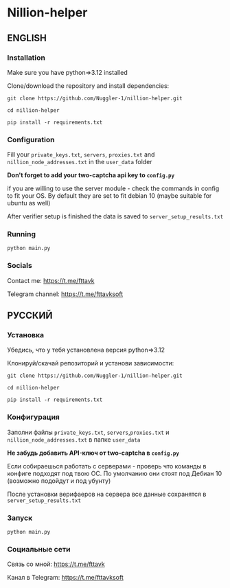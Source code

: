 # Nillion-helper

## ENGLISH 

### Installation

Make sure you have python=>3.12 installed

Clone/download the repository and install dependencies:

`git clone https://github.com/Nuggler-1/nillion-helper.git`

`cd nillion-helper`

`pip install -r requirements.txt`

### Configuration

Fill your `private_keys.txt`, `servers`, `proxies.txt` and `nillion_node_addresses.txt` in the `user_data` folder

**Don't forget to add your two-captcha api key to `config.py`**

if you are willing to use the server module - check the commands in config to fit your OS. By default they are set to fit debian 10 (maybe suitable for ubuntu as well)

After verifier setup is finished the data is saved to `server_setup_results.txt`

### Running

`python main.py`

### Socials

Contact me: https://t.me/fttavk

Telegram channel: https://t.me/fttavksoft


## РУССКИЙ

### Установка

Убедись, что у тебя установлена версия python=>3.12

Клонируй/скачай репозиторий и установи зависимости:

`git clone https://github.com/Nuggler-1/nillion-helper.git`

`cd nillion-helper`

`pip install -r requirements.txt`

### Конфигурация

Заполни файлы `private_keys.txt`, `servers`,`proxies.txt` и `nillion_node_addresses.txt` в папке `user_data`

**Не забудь добавить API-ключ от two-captcha в `config.py`**

Если собираешься работать с серверами - проверь что команды в конфиге подходят под твою ОС. По умолчанию они стоят под Дебиан 10 (возможно подойдут и под убунту)

После установки верифаеров на сервера все данные сохранятся в `server_setup_results.txt`

### Запуск

`python main.py`

### Социальные сети

Связь со мной: https://t.me/fttavk

Канал в Telegram: https://t.me/fttavksoft